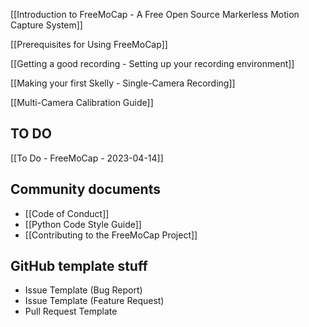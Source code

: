 [[Introduction to FreeMoCap -  A Free Open Source Markerless Motion Capture System]]

[[Prerequisites for Using FreeMoCap]]

[[Getting a good recording - Setting up your recording environment]]

[[Making your first Skelly - Single-Camera Recording]]

[[Multi-Camera Calibration Guide]]

## TO DO 
[[To Do - FreeMoCap - 2023-04-14]]

## Community documents
-  [[Code of Conduct]]
-  [[Python Code Style Guide]]
-  [[Contributing to the FreeMoCap Project]]

## GitHub template stuff
-  Issue Template (Bug Report)
-  Issue Template (Feature Request)
-  Pull Request Template